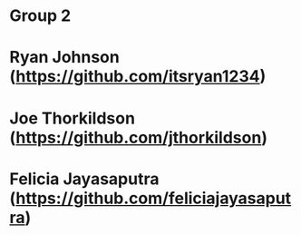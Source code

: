 # Group 2

# Ryan Johnson (https://github.com/itsryan1234)
# Joe Thorkildson (https://github.com/jthorkildson)
# Felicia Jayasaputra (https://github.com/feliciajayasaputra)
